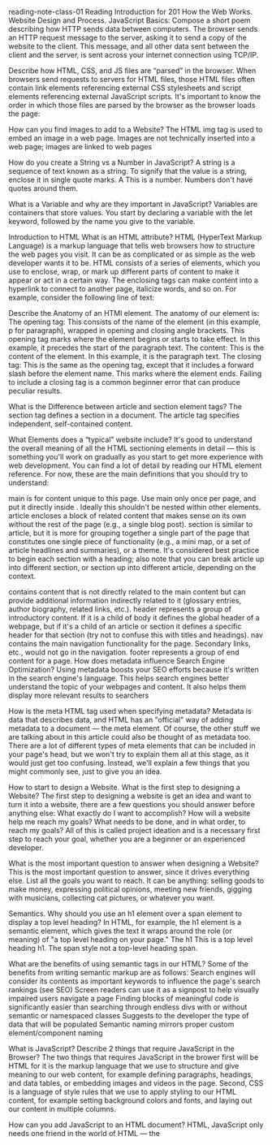 reading-note-class-01
Reading Introduction for 201
How the Web Works.
Website Design and Process.
JavaScript Basics:
Compose a short poem describing how HTTP sends data between computers. The browser sends an HTTP request message to the server, asking it to send a copy of the website to the client. This message, and all other data sent between the client and the server, is sent across your internet connection using TCP/IP.

Describe how HTML, CSS, and JS files are “parsed” in the browser. When browsers send requests to servers for HTML files, those HTML files often contain link elements referencing external CSS stylesheets and script elements referencing external JavaScript scripts. It's important to know the order in which those files are parsed by the browser as the browser loads the page:

How can you find images to add to a Website? The HTML img tag is used to embed an image in a web page. Images are not technically inserted into a web page; images are linked to web pages

How do you create a String vs a Number in JavaScript? A string is a sequence of text known as a string. To signify that the value is a string, enclose it in single quote marks. A This is a number. Numbers don't have quotes around them.

What is a Variable and why are they important in JavaScript? Variables are containers that store values. You start by declaring a variable with the let keyword, followed by the name you give to the variable.

Introduction to HTML
What is an HTML attribute? HTML (HyperText Markup Language) is a markup language that tells web browsers how to structure the web pages you visit. It can be as complicated or as simple as the web developer wants it to be. HTML consists of a series of elements, which you use to enclose, wrap, or mark up different parts of content to make it appear or act in a certain way. The enclosing tags can make content into a hyperlink to connect to another page, italicize words, and so on. For example, consider the following line of text:

Describe the Anatomy of an HTMl element. The anatomy of our element is: The opening tag: This consists of the name of the element (in this example, p for paragraph), wrapped in opening and closing angle brackets. This opening tag marks where the element begins or starts to take effect. In this example, it precedes the start of the paragraph text. The content: This is the content of the element. In this example, it is the paragraph text. The closing tag: This is the same as the opening tag, except that it includes a forward slash before the element name. This marks where the element ends. Failing to include a closing tag is a common beginner error that can produce peculiar results.

What is the Difference between article and section element tags? The section tag defines a section in a document. The article tag specifies independent, self-contained content.

What Elements does a “typical” website include? It's good to understand the overall meaning of all the HTML sectioning elements in detail — this is something you'll work on gradually as you start to get more experience with web development. You can find a lot of detail by reading our HTML element reference. For now, these are the main definitions that you should try to understand:

main is for content unique to this page. Use main only once per page, and put it directly inside . Ideally this shouldn't be nested within other elements. article encloses a block of related content that makes sense on its own without the rest of the page (e.g., a single blog post). section is similar to article, but it is more for grouping together a single part of the page that constitutes one single piece of functionality (e.g., a mini map, or a set of article headlines and summaries), or a theme. It's considered best practice to begin each section with a heading; also note that you can break article up into different section, or section up into different article, depending on the context.

contains content that is not directly related to the main content but can provide additional information indirectly related to it (glossary entries, author biography, related links, etc.). header represents a group of introductory content. If it is a child of body it defines the global header of a webpage, but if it's a child of an article or section it defines a specific header for that section (try not to confuse this with titles and headings). nav contains the main navigation functionality for the page. Secondary links, etc., would not go in the navigation. footer represents a group of end content for a page.
How does metadata influence Search Engine Optimization? Using metadata boosts your SEO efforts because it's written in the search engine's language. This helps search engines better understand the topic of your webpages and content. It also helps them display more relevant results to searchers

How is the meta HTML tag used when specifying metadata? Metadata is data that describes data, and HTML has an "official" way of adding metadata to a document — the meta element. Of course, the other stuff we are talking about in this article could also be thought of as metadata too. There are a lot of different types of meta elements that can be included in your page's head, but we won't try to explain them all at this stage, as it would just get too confusing. Instead, we'll explain a few things that you might commonly see, just to give you an idea.

How to start to design a Website.
What is the first step to designing a Website? The first step to designing a website is get an idea and want to turn it into a website, there are a few questions you should answer before anything else: What exactly do I want to accomplish? How will a website help me reach my goals? What needs to be done, and in what order, to reach my goals? All of this is called project ideation and is a necessary first step to reach your goal, whether you are a beginner or an experienced developer.

What is the most important question to answer when designing a Website? This is the most important question to answer, since it drives everything else. List all the goals you want to reach. It can be anything: selling goods to make money, expressing political opinions, meeting new friends, gigging with musicians, collecting cat pictures, or whatever you want.

Semantics.
Why should you use an h1 element over a span element to display a top level heading? In HTML, for example, the h1 element is a semantic element, which gives the text it wraps around the role (or meaning) of "a top level heading on your page." The h1 This is a top level heading h1. The span style not a top-level heading span.

What are the benefits of using semantic tags in our HTML? Some of the benefits from writing semantic markup are as follows: Search engines will consider its contents as important keywords to influence the page's search rankings (see SEO) Screen readers can use it as a signpost to help visually impaired users navigate a page Finding blocks of meaningful code is significantly easier than searching through endless divs with or without semantic or namespaced classes Suggests to the developer the type of data that will be populated Semantic naming mirrors proper custom element/component naming

What is JavaScript?
Describe 2 things that require JavaScript in the Browser? The two things that requires JavaScript in the brower first will be HTML for it is the markup language that we use to structure and give meaning to our web content, for example defining paragraphs, headings, and data tables, or embedding images and videos in the page. Second, CSS is a language of style rules that we use to apply styling to our HTML content, for example setting background colors and fonts, and laying out our content in multiple columns.

How can you add JavaScript to an HTML document? HTML, JavaScript only needs one friend in the world of HTML — the <script> element.

Things I want to know more about
I want to submerge deeper into all the main components of HTML, CSS and JavaScript so I have a complete understanding.